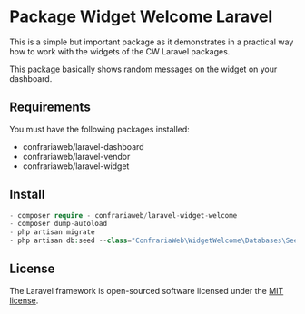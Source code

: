 # Package Widget Welcome Laravel

This is a simple but important package as it demonstrates in a practical way how to work with the widgets of the CW Laravel packages.

This package basically shows random messages on the widget on your dashboard.

## Requirements
You must have the following packages installed:
- confrariaweb/laravel-dashboard
- confrariaweb/laravel-vendor
- confrariaweb/laravel-widget

## Install
```php
- composer require - confrariaweb/laravel-widget-welcome
- composer dump-autoload
- php artisan migrate
- php artisan db:seed --class="ConfrariaWeb\WidgetWelcome\Databases\Seeds\DatabaseSeeder"
```

## License

The Laravel framework is open-sourced software licensed under the [MIT license](https://opensource.org/licenses/MIT).
